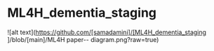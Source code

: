 # ML4H_dementia_staging
![alt text](https://github.com/[samadamini]/[ML4H_dementia_staging
]/blob/[main]/ML4H paper-- diagram.png?raw=true)
